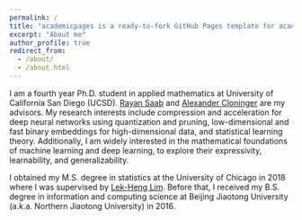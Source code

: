 ```yaml
---
permalink: /
title: "academicpages is a ready-to-fork GitHub Pages template for academic personal websites"
excerpt: "About me"
author_profile: true
redirect_from: 
  - /about/
  - /about.html
---
```


I am a fourth year Ph.D. student in applied mathematics at University of California San Diego (UCSD). [Rayan Saab](https://mathweb.ucsd.edu/~rsaab/) and [Alexander Cloninger](https://ccom.ucsd.edu/~acloninger/index.html) are my advisors. My research interests include compression and acceleration for deep neural networks using quantization and pruning, low-dimensional and fast binary embeddings for high-dimensional data, and statistical learning theory. Additionally, I am widely interested in the mathematical foundations of machine learning and deep learning, to explore their expressivity, learnability, and generalizability.

I obtained my M.S. degree in statistics at the University of Chicago in 2018 where I was supervised by [Lek-Heng Lim](https://www.stat.uchicago.edu/~lekheng/). Before that, I received my B.S. degree in information and computing science at Beijing Jiaotong University (a.k.a. Northern Jiaotong University) in 2016.

